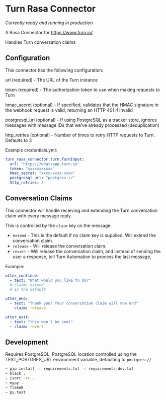 # Turn Rasa Connector

_Currently ready and running in production_

A Rasa Connector for https://www.turn.io/

Handles Turn conversation claims

## Configuration
This connector has the following configuration:

url (required) - The URL of the Turn instance

token (required) - The authorization token to use when making requests to Turn

hmac_secret (optional) - If specified, validates that the HMAC signature in the webhook request is valid, returning an HTTP 401 if invalid

postgresql_url (optional) - If using PostgreSQL as a tracker store, ignores messages with message IDs that we've already processed (deduplication)

http_retries (optional) - Number of times to retry HTTP requests to Turn. Defaults to 3

Example credentials.yml:
```yaml
turn_rasa_connector.turn.TurnInput:
  url: "https://whatsapp.turn.io"
  token: "xxxxxxxxxxx"
  hmac_secret: "xxxx-xxxx-xxxx"
  postgresql_url: "postgres://"
  http_retries: 3
```

## Conversation Claims
This connector will handle receiving and extending the Turn conversation claim with
every message reply.

This is controlled by the `claim` key on the message:
- `extend` - This is the default if no claim key is supplied. Will extend the conversation claim.
- `release` - Will release the conversation claim.
- `revert` - Will release the conversation claim, and instead of sending the user a response, tell Turn Automation to process the last message, 

Example:
```yaml
utter_continue:
  - text: "What would you like to do?"
  # claim: extend
  # Is the default

utter_end:
  - text: "Thank you! Your conversation claim will now end"
    claim: release

utter_exit:
  - text: "this won't be sent"
  - claim: revert
```

## Development
Requires PostgreSQL. PostgreSQL location controlled using the TEST_POSTGRES_URL environment variable, defaulting to `postgres://`

```bash
~ pip install -r requirements.txt -r requirements-dev.txt
~ black .
~ isort -rc .
~ mypy .
~ flake8
~ py.test
```

